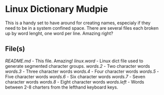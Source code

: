 Linux Dictionary Mudpie
================================================================================

This is a handy set to have around for creating names, especialy if they need 
to be in a system confined space. There are several files each broken up by
word lenght, one word per line. Amazing right?

File(s)
--------------------------------------------------------------------------------
*README.md* - This file. Amazing!
*linux.word* - Linux dict file used to generate segmented character groups.
*words.2* - Two character words
*words.3* - Three character words
*words.4* - Four character words
*words.5* - Five character words
*words.6* - Six character words
*words.7* - Seven character words
*words.8* - Eight character words
*words.left* - Words between 2-8 charters from the lefthand keyboard keys.
